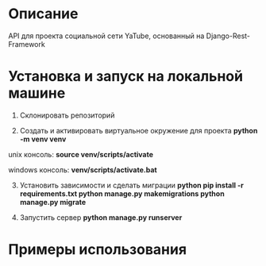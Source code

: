 # Описание
API для проекта социальной сети YaTube, основанный на Django-Rest-Framework

# Установка и запуск на локальной машине
1. Склонировать репозиторий

2. Создать и активировать виртуальное окружение для проекта
**python -m venv venv**

unix консоль:
**source venv/scripts/activate**

windows консоль:
**venv/scripts/activate.bat**

3. Установить зависимости и сделать миграции
**python pip install -r requirements.txt
python manage.py makemigrations
python manage.py migrate**

4. Запустить сервер
**python manage.py runserver**

# Примеры использования
